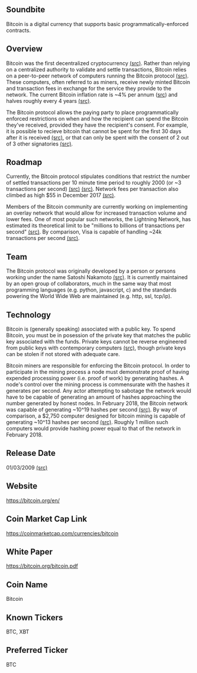 ## Soundbite

Bitcoin is a digital currency that supports basic programmatically-enforced contracts.

## Overview

Bitcoin was the first decentralized cryptocurrency [(src)](https://en.wikipedia.org/wiki/Cryptocurrency). Rather than relying on a centralized authority to validate and settle transactions, Bitcoin relies on a peer-to-peer network of computers running the Bitcoin protocol [(src)](https://bitcoin.org/bitcoin.pdf). These computers, often referred to as miners, receive newly minted Bitcoin and transaction fees in exchange for the service they provide to the network. The current Bitcoin inflation rate is ~4% per annum ([src](http://www.bitcoinblockhalf.com/)) and halves roughly every 4 years [(src)](https://bitcoin.org/bitcoin.pdf). 

The Bitcoin protocol allows the paying party to place programmatically enforced restrictions on when and how the recipient can spend the Bitcoin they've received, provided they have the recipient's consent. For example, it is possible to recieve bitcoin that cannot be spent for the first 30 days after it is received [(src)](https://en.bitcoin.it/wiki/Timelock), or that can only be spent with the consent of 2 out of 3 other signatories [(src)](https://en.bitcoin.it/wiki/Multisignature). 

## Roadmap

Currently, the Bitcoin protocol stipulates conditions that restrict the number of settled transactions per 10 minute time period to roughly 2000 (or ~3 transactions per second) [(src)](https://tradeblock.com/bitcoin/historical/1w-f-tsize_per_avg-01101-txs_blk_avg-01071) [(src)](https://bitcoin.stackexchange.com/questions/10457/what-is-the-number-of-transactions-in-a-block). Network fees per transaction also climbed as high $55 in December 2017 [(src)](https://bitinfocharts.com/comparison/bitcoin-transactionfees.html#3m). 

Members of the Bitcoin community are currently working on implementing an overlay network that would allow for increased transaction volume and lower fees. One of most popular such networks, the Lightning Network, has estimated its theoretical limit to be "millions to billions of transactions per second" [(src)](http://lightning.network/). By comparison, Visa is capable of handling ~24k transactions per second [(src)](https://usa.visa.com/run-your-business/small-business-tools/retail.html).

## Team

The Bitcoin protocol was originally developed by a person or persons working under the name Satoshi Nakamoto [(src)](https://en.wikipedia.org/wiki/Bitcoin). It is currently maintained by an open group of collaborators, much in the same way that most programming languages (e.g. python, javascript, c) and the standards powering the World Wide Web are maintained (e.g. http, ssl, tcp/ip). 

## Technology

Bitcoin is (generally speaking) associated with a public key. To spend Bitcoin, you must be in posession of the private key that matches the public key associated with the funds. Private keys cannot be reverse engineered from public keys with contemporary computers [(src)](https://bitcoin.stackexchange.com/questions/2847/how-long-would-it-take-a-large-computer-to-crack-a-private-key), though private keys can be stolen if not stored with adequate care.

Bitcoin miners are responsible for enforcing the Bitcoin protocol. In order to participate in the mining process a node must demonstrate proof of having expended processing power (i.e. proof of work) by generating hashes. A node's control over the mining process is commensurate with the hashes it generates per second. Any actor attempting to sabotage the network would have to be capable of generating an amount of hashes approaching the number generated by honest nodes. In February 2018, the Bitcoin network was capable of generating ~10^19 hashes per second [(src)](https://blockchain.info/charts/hash-rate). By way of comparison, a $2,750 computer designed for bitcoin mining is capable of generating ~10^13 hashes per second [(src)](https://www.cryptocompare.com/mining/bitmain/antminer-s9-miner/). Roughly 1 million such computers would provide hashing power equal to that of the network in February 2018.

## Release Date

01/03/2009 [(src)](https://blockchain.info/block-height/0)

## Website

https://bitcoin.org/en/

## Coin Market Cap Link

https://coinmarketcap.com/currencies/bitcoin

## White Paper

https://bitcoin.org/bitcoin.pdf

## Coin Name

Bitcoin

## Known Tickers

BTC, XBT

## Preferred Ticker

BTC

